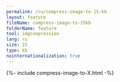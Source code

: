 ```yaml
---
permalink: /ru/compress-image-to-15-kb
layout: feature
fileName: compress-image-to-15kb
folderName: feature
tool: imgcompression
lang: ru
size: 15
type: kb
nointernationalization: true
---
```

{%- include compress-image-to-X.html -%}
      